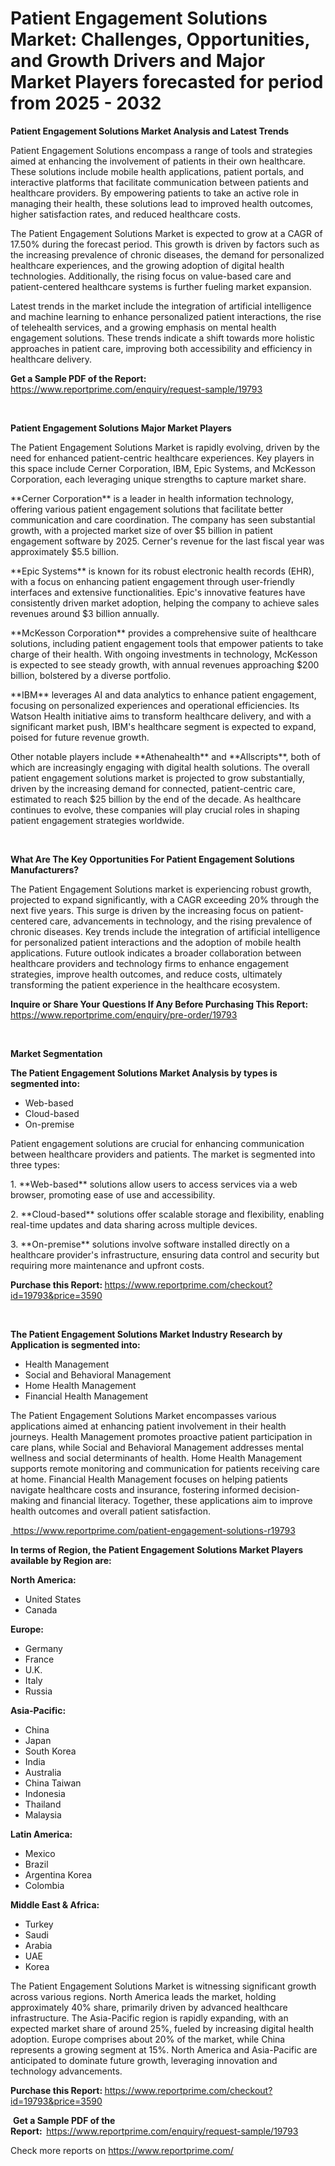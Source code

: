 <p><h1>Patient Engagement Solutions Market: Challenges, Opportunities, and Growth Drivers and Major Market Players forecasted for period from 2025 - 2032</h1></p><p><strong>Patient Engagement Solutions Market Analysis and Latest Trends</strong></p>
<p><p>Patient Engagement Solutions encompass a range of tools and strategies aimed at enhancing the involvement of patients in their own healthcare. These solutions include mobile health applications, patient portals, and interactive platforms that facilitate communication between patients and healthcare providers. By empowering patients to take an active role in managing their health, these solutions lead to improved health outcomes, higher satisfaction rates, and reduced healthcare costs.</p><p>The Patient Engagement Solutions Market is expected to grow at a CAGR of 17.50% during the forecast period. This growth is driven by factors such as the increasing prevalence of chronic diseases, the demand for personalized healthcare experiences, and the growing adoption of digital health technologies. Additionally, the rising focus on value-based care and patient-centered healthcare systems is further fueling market expansion. </p><p>Latest trends in the market include the integration of artificial intelligence and machine learning to enhance personalized patient interactions, the rise of telehealth services, and a growing emphasis on mental health engagement solutions. These trends indicate a shift towards more holistic approaches in patient care, improving both accessibility and efficiency in healthcare delivery.</p></p>
<p><strong>Get a Sample PDF of the Report:&nbsp;</strong> <a href="https://www.reportprime.com/enquiry/request-sample/19793?utm_campaign=2875&utm_medium=2&utm_source=Github&utm_content=ia&utm_term=20032025&utm_id=patient-engagement-solutions">https://www.reportprime.com/enquiry/request-sample/19793</a></p>
<p>&nbsp;</p>
<p><strong>Patient Engagement Solutions Major Market Players</strong></p>
<p><p>The Patient Engagement Solutions Market is rapidly evolving, driven by the need for enhanced patient-centric healthcare experiences. Key players in this space include Cerner Corporation, IBM, Epic Systems, and McKesson Corporation, each leveraging unique strengths to capture market share.</p><p>**Cerner Corporation** is a leader in health information technology, offering various patient engagement solutions that facilitate better communication and care coordination. The company has seen substantial growth, with a projected market size of over $5 billion in patient engagement software by 2025. Cerner's revenue for the last fiscal year was approximately $5.5 billion.</p><p>**Epic Systems** is known for its robust electronic health records (EHR), with a focus on enhancing patient engagement through user-friendly interfaces and extensive functionalities. Epic's innovative features have consistently driven market adoption, helping the company to achieve sales revenues around $3 billion annually.</p><p>**McKesson Corporation** provides a comprehensive suite of healthcare solutions, including patient engagement tools that empower patients to take charge of their health. With ongoing investments in technology, McKesson is expected to see steady growth, with annual revenues approaching $200 billion, bolstered by a diverse portfolio.</p><p>**IBM** leverages AI and data analytics to enhance patient engagement, focusing on personalized experiences and operational efficiencies. Its Watson Health initiative aims to transform healthcare delivery, and with a significant market push, IBM's healthcare segment is expected to expand, poised for future revenue growth.</p><p>Other notable players include **Athenahealth** and **Allscripts**, both of which are increasingly engaging with digital health solutions. The overall patient engagement solutions market is projected to grow substantially, driven by the increasing demand for connected, patient-centric care, estimated to reach $25 billion by the end of the decade. As healthcare continues to evolve, these companies will play crucial roles in shaping patient engagement strategies worldwide.</p></p>
<p>&nbsp;</p>
<p><strong>What Are The Key Opportunities For Patient Engagement Solutions Manufacturers?</strong></p>
<p><p>The Patient Engagement Solutions market is experiencing robust growth, projected to expand significantly, with a CAGR exceeding 20% through the next five years. This surge is driven by the increasing focus on patient-centered care, advancements in technology, and the rising prevalence of chronic diseases. Key trends include the integration of artificial intelligence for personalized patient interactions and the adoption of mobile health applications. Future outlook indicates a broader collaboration between healthcare providers and technology firms to enhance engagement strategies, improve health outcomes, and reduce costs, ultimately transforming the patient experience in the healthcare ecosystem.</p></p>
<p><strong>Inquire or Share Your Questions If Any Before Purchasing This Report:</strong> <a href="https://www.reportprime.com/enquiry/pre-order/19793?utm_campaign=2875&utm_medium=2&utm_source=Github&utm_content=ia&utm_term=20032025&utm_id=patient-engagement-solutions">https://www.reportprime.com/enquiry/pre-order/19793</a></p>
<p>&nbsp;</p>
<p><strong>Market Segmentation</strong></p>
<p><strong>The Patient Engagement Solutions Market Analysis by types is segmented into:</strong></p>
<p><ul><li>Web-based</li><li>Cloud-based</li><li>On-premise</li></ul></p>
<p><p>Patient engagement solutions are crucial for enhancing communication between healthcare providers and patients. The market is segmented into three types: </p><p>1. **Web-based** solutions allow users to access services via a web browser, promoting ease of use and accessibility.</p><p>  </p><p>2. **Cloud-based** solutions offer scalable storage and flexibility, enabling real-time updates and data sharing across multiple devices.</p><p>3. **On-premise** solutions involve software installed directly on a healthcare provider's infrastructure, ensuring data control and security but requiring more maintenance and upfront costs.</p></p>
<p><strong>Purchase this Report:&nbsp;</strong><a href="https://www.reportprime.com/checkout?id=19793&price=3590&utm_campaign=2875&utm_medium=2&utm_source=Github&utm_content=ia&utm_term=20032025&utm_id=patient-engagement-solutions">https://www.reportprime.com/checkout?id=19793&price=3590</a></p>
<p>&nbsp;</p>
<p><strong>The Patient Engagement Solutions Market Industry Research by Application is segmented into:</strong></p>
<p><ul><li>Health Management</li><li>Social and Behavioral Management</li><li>Home Health Management</li><li>Financial Health Management</li></ul></p>
<p><p>The Patient Engagement Solutions Market encompasses various applications aimed at enhancing patient involvement in their health journeys. Health Management promotes proactive patient participation in care plans, while Social and Behavioral Management addresses mental wellness and social determinants of health. Home Health Management supports remote monitoring and communication for patients receiving care at home. Financial Health Management focuses on helping patients navigate healthcare costs and insurance, fostering informed decision-making and financial literacy. Together, these applications aim to improve health outcomes and overall patient satisfaction.</p></p>
<p><a href="https://www.reportprime.com/patient-engagement-solutions-r19793?utm_campaign=2875&utm_medium=2&utm_source=Github&utm_content=ia&utm_term=20032025&utm_id=patient-engagement-solutions">&nbsp;https://www.reportprime.com/patient-engagement-solutions-r19793</a></p>
<p><strong>In terms of Region, the Patient Engagement Solutions Market Players available by Region are:</strong></p>
<p>
    <p> <strong> North America: </strong>
        <ul>
            <li>United States</li>
            <li>Canada</li>
        </ul>
        </p> 
    <p> <strong> Europe: </strong>
        <ul>
            <li>Germany</li>
            <li>France</li>
            <li>U.K.</li>
            <li>Italy</li>
            <li>Russia</li>
        </ul>
        </p> 
    <p> <strong> Asia-Pacific: </strong>
        <ul>
            <li>China</li>
            <li>Japan</li>
            <li>South Korea</li>
            <li>India</li>
            <li>Australia</li>
            <li>China Taiwan</li>
            <li>Indonesia</li>
            <li>Thailand</li>
            <li>Malaysia</li>
        </ul>
        </p> 
    <p> <strong> Latin America: </strong>
        <ul>
            <li>Mexico</li>
            <li>Brazil</li>
            <li>Argentina Korea</li>
            <li>Colombia</li>
        </ul>
        </p> 
    <p> <strong> Middle East & Africa: </strong>
        <ul>
            <li>Turkey</li>
            <li>Saudi</li>
            <li>Arabia</li>
            <li>UAE</li>
            <li>Korea</li>
        </ul>
    </p>
    </p>
<p><p>The Patient Engagement Solutions Market is witnessing significant growth across various regions. North America leads the market, holding approximately 40% share, primarily driven by advanced healthcare infrastructure. The Asia-Pacific region is rapidly expanding, with an expected market share of around 25%, fueled by increasing digital health adoption. Europe comprises about 20% of the market, while China represents a growing segment at 15%. North America and Asia-Pacific are anticipated to dominate future growth, leveraging innovation and technology advancements.</p></p>
<p><strong>Purchase this Report: </strong><a href="https://www.reportprime.com/checkout?id=19793&price=3590&utm_campaign=2875&utm_medium=2&utm_source=Github&utm_content=ia&utm_term=20032025&utm_id=patient-engagement-solutions">https://www.reportprime.com/checkout?id=19793&price=3590</a></p>
<p>&nbsp;<strong>Get a Sample PDF of the Report:&nbsp;&nbsp;</strong><a href="https://www.reportprime.com/enquiry/request-sample/19793?utm_campaign=2875&utm_medium=2&utm_source=Github&utm_content=ia&utm_term=20032025&utm_id=patient-engagement-solutions">https://www.reportprime.com/enquiry/request-sample/19793</a></p>
<p><strong></strong></p>
<p>Check more reports on <a href="https://www.reportprime.com/?utm_campaign=2875&utm_medium=2&utm_source=Github&utm_content=ia&utm_term=20032025&utm_id=patient-engagement-solutions">https://www.reportprime.com/</a></p>